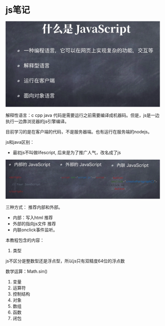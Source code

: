 # js笔记

![image-20201209221003752](https://raw.githubusercontent.com/hodge-ge/imgbed/main/20201209221005.png)

解释性语言：c cpp java  代码是需要运行之前需要编译成机器码。但是，js是一边执行一边靠浏览器的js引擎编译。

目前学习的是在客户端的代码，不是服务器端。也有运行在服务端的nodejs。



js和java区别：

- 最初js不叫做lifescript, 后来是为了推广人气，改名成了js

![image-20201209221752720](https://raw.githubusercontent.com/hodge-ge/imgbed/main/20201209221755.png)

三种方式： 推荐内部和外部。

- 内部：写入html     推荐
- 外部的指向js文件   推荐
- 内联onclick事件监听。



本教程包含的内容：

1. 类型

js不区分是整数型还是浮点型，所以js只有双精度64位的浮点数

数学运算：Math.sin()

1. 变量
2. 运算符
3. 控制结构
4. 对象
5. 数组
6. 函数
7. 闭包